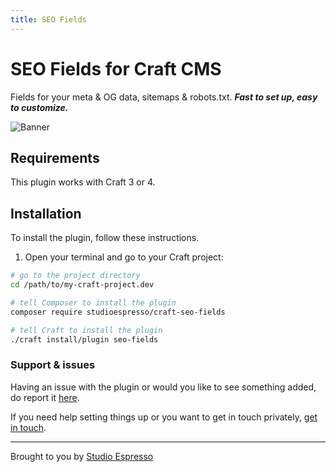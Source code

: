 ```yaml
---
title: SEO Fields
---
```

# SEO Fields for Craft CMS
Fields for your meta & OG data, sitemaps & robots.txt. _**Fast to set up, easy to customize.**_

![Banner](./img/banner.png)

## Requirements
This plugin works with Craft 3 or 4.

## Installation
To install the plugin, follow these instructions.

1. Open your terminal and go to your Craft project:

```bash
# go to the project directory
cd /path/to/my-craft-project.dev

# tell Composer to install the plugin
composer require studioespresso/craft-seo-fields

# tell Craft to install the plugin
./craft install/plugin seo-fields
```

### Support & issues
Having an issue with the plugin or would you like to see something added, do report it [here](https://github.com/studioespresso/craft-seo-fields/issues/new). 

If you need help setting things up or you want to get in touch privately, [get in touch](mailto:jan@studioespresso.co). 

---

Brought to you by [Studio Espresso](https://studioespresso.co/)
